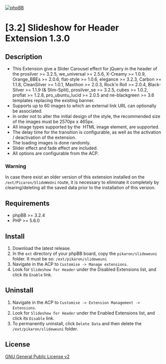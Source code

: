 [![phpBB](https://www.phpbb-es.com/foro/styles/flat-style/theme/images/logo_new_small.png)](https://www.phpbb-es.com/foro/viewtopic.php?f=147&t=42139)
# [3.2] Slideshow for Header Extension 1.3.0

## Description
- This Extension give a Slider Carousel effect for jQuery in the header of the prosilver >= 3.2.5, we_universal >= 2.5.6, X-Creamy >= 1.0.9, Orange_BBEs >= 2.0.6, flat-style >= 1.0.6, elegance >= 3.2.3, Carbon >= 1.1.8, CleanSilver >= 1.0.1, Maxthon >= 2.0.3, Rock'n Roll >= 2.0.4, Black-Silver >= 1.1.9 (& Slim-Split), prosilver_se >= 3.2.5, cubes >= 1.0.2, proflat >= 1.2.8, pro_ubuntu_lucid >= 2.0.5 and ne-blackgreen >= 3.6 templates replacing the existing banner.
- Supports up to 60 images to which an external link URL can optionally be associated.
- In order not to alter the initial design of the style, the recommended size of the images must be 2570px x 465px. 
- All image types supported by the <img> HTML image element, are supported. 
- The delay time for the transition is configurable, as well as the activation / deactivation of the extension. 
- The loading images is done randomly. 
- Slider effect and fade effect are included.
- All options are configurable from the ACP.

### Warning
In case there exist an older version of this extension installed on the `/ext/Picaron/SlideWeUni` route, it is necessary to eliminate it completely by clearing/deleting all the saved data prior to the installation of this version.

## Requirements
* phpBB >= 3.2.4
* PHP >= 5.6.0

## Install
1. Download the latest release.
2. In the `ext` directory of your phpBB board, copy the `pikaron/slideweuni` folder. It must be so: `/ext/pikaron/slideweuni`
4. Navigate in the ACP to `Customise -> Manage extensions`.
5. Look for `Slideshow for Header` under the Disabled Extensions list, and click its `Enable` link.

## Uninstall
1. Navigate in the ACP to `Customise -> Extension Management -> Extensions`.
2. Look for `Slideshow for Header` under the Enabled Extensions list, and click its `Disable` link.
3. To permanently uninstall, click `Delete Data` and then delete the `/ext/pikaron/slideweuni` folder.

## License
[GNU General Public License v2](http://opensource.org/licenses/GPL-2.0)
